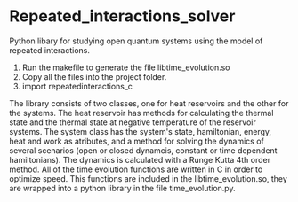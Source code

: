 # Repeated_interactions_solver
Python libary for studying open quantum systems using the model of repeated interactions. 

1) Run the makefile to generate the file libtime_evolution.so 
2) Copy all the files into the project folder.
3) import repeatedinteractions_c

  The library consists of two classes, one for heat reservoirs and the other for the systems. The heat reservoir has methods for calculating
the thermal state and the thermal state at negative temperature of the reservoir systems. The system class has the system's state, hamiltonian,
energy, heat and work as atributes, and a method for solving the dynamics of several scenarios (open or closed dynamcis, constant or time dependent
hamiltonians). 
  The dynamics is calculated with a Runge Kutta 4th order method. All of the time evolution functions are written in C in order to optimize speed.
 This functions are included in the libtime_evolution.so, they are wrapped into a python library in the file time_evolution.py.
  
